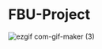 # FBU-Project



![ezgif com-gif-maker (3)](https://user-images.githubusercontent.com/93938344/176758289-919fda44-9eef-4b86-bf50-28b8692312be.gif)
